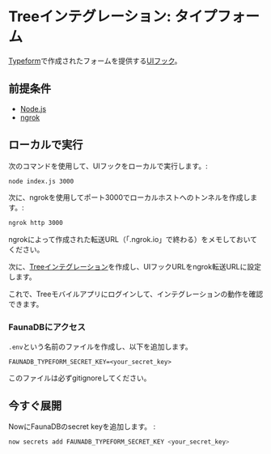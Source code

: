 # Treeインテグレーション: タイプフォーム

[Typeform](https://www.typeform.com/)で作成されたフォームを提供する[UIフック](https://treedocs.now.sh/docs/v1/hooks/ui/introduction/)。

## 前提条件

- [Node.js](https://nodejs.org)
- [ngrok](https://ngrok.com)

## ローカルで実行

次のコマンドを使用して、UIフックをローカルで実行します。:

```bash
node index.js 3000
```

次に、ngrokを使用してポート3000でローカルホストへのトンネルを作成します。:

```bash
ngrok http 3000
```

ngrokによって作成された転送URL（「.ngrok.io」で終わる）をメモしておいてください。

次に、[Treeインテグレーション](https://treedocs.now.sh/docs/v1/getting-started/)を作成し、UIフックURLをngrok転送URLに設定します。

これで、Treeモバイルアプリにログインして、インテグレーションの動作を確認できます。

### FaunaDBにアクセス

`.env`という名前のファイルを作成し、以下を追加します。

```
FAUNADB_TYPEFORM_SECRET_KEY=<your_secret_key>
```

このファイルは必ずgitignoreしてください。

## 今すぐ展開

NowにFaunaDBのsecret keyを追加します。 :

```bash
now secrets add FAUNADB_TYPEFORM_SECRET_KEY <your_secret_key>
```